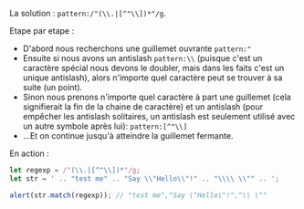 La solution : `pattern:/"(\\.|[^"\\])*"/g`.

Etape par etape :

- D'abord nous recherchons une guillemet ouvrante `pattern:"`
- Ensuite si nous avons un antislash `pattern:\\` (puisque c'est un caractère spécial nous devons le doubler, mais dans les faits c'est un unique antislash), alors n'importe quel caractère peut se trouver à sa suite (un point).
- Sinon nous prenons n'importe quel caractère à part une guillemet (cela signifierait la fin de la chaine de caractère) et un antislash (pour empêcher les antislash solitaires, un antislash est seulement utilisé avec un autre symbole après lui): `pattern:[^"\\]`
- ...Et on continue jusqu'à atteindre la guillemet fermante.

En action :

```js run
let regexp = /"(\\.|[^"\\])*"/g;
let str = ' .. "test me" .. "Say \\"Hello\\"!" .. "\\\\ \\"" .. ';

alert(str.match(regexp)); // "test me","Say \"Hello\"!","\\ \""
```
